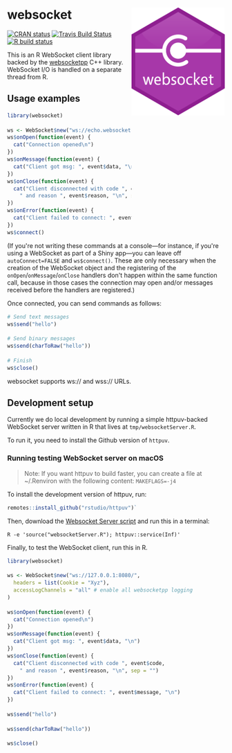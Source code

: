 # websocket <img src="man/figures/websocket_logo.svg" align="right" height="250px" />

<!-- badges: start -->
[![CRAN status](https://www.r-pkg.org/badges/version/websocket)](https://cran.r-project.org/package=websocket)
[![Travis Build Status](https://travis-ci.org/rstudio/websocket.svg?branch=master)](https://travis-ci.org/rstudio/websocket)
[![R build status](https://github.com/rstudio/websocket/workflows/R-CMD-check/badge.svg)](https://github.com/rstudio/websocket/actions)
<!-- badges: end -->

This is an R WebSocket client library backed by the [websocketpp](https://github.com/zaphoyd/websocketpp) C++ library. WebSocket I/O is handled on a separate thread from R.

## Usage examples

```R
library(websocket)

ws <- WebSocket$new("ws://echo.websocket.org/", autoConnect = FALSE)
ws$onOpen(function(event) {
  cat("Connection opened\n")
})
ws$onMessage(function(event) {
  cat("Client got msg: ", event$data, "\n")
})
ws$onClose(function(event) {
  cat("Client disconnected with code ", event$code,
    " and reason ", event$reason, "\n", sep = "")
})
ws$onError(function(event) {
  cat("Client failed to connect: ", event$message, "\n")
})
ws$connect()
```

(If you're not writing these commands at a console—for instance, if you're using a WebSocket as part of a Shiny app—you can leave off `autoConnect=FALSE` and `ws$connect()`. These are only necessary when the creation of the WebSocket object and the registering of the `onOpen`/`onMessage`/`onClose` handlers don't happen within the same function call, because in those cases the connection may open and/or messages received before the handlers are registered.)

Once connected, you can send commands as follows:

```R
# Send text messages
ws$send("hello")

# Send binary messages
ws$send(charToRaw("hello"))

# Finish
ws$close()
```

websocket supports ws:// and wss:// URLs.

## Development setup

Currently we do local development by running a simple httpuv-backed WebSocket server written in R that lives at `tmp/websocketServer.R`.

To run it, you need to install the Github version of `httpuv`.

### Running testing WebSocket server on macOS

> Note: If you want httpuv to build faster, you can create a file at ~/.Renviron with the following content: `MAKEFLAGS=-j4`

To install the development version of httpuv, run:

```R
remotes::install_github("rstudio/httpuv")`
```

Then, download the [Websocket Server script](https://github.com/rstudio/websocket/blob/master/tmp/websocketServer.R) and run this in a terminal:

```
R -e 'source("websocketServer.R"); httpuv::service(Inf)'
```

Finally, to test the WebSocket client, run this in R.

```R
library(websocket)

ws <- WebSocket$new("ws://127.0.0.1:8080/",
  headers = list(Cookie = "Xyz"),
  accessLogChannels = "all" # enable all websocketpp logging
)

ws$onOpen(function(event) {
  cat("Connection opened\n")
})
ws$onMessage(function(event) {
  cat("Client got msg: ", event$data, "\n")
})
ws$onClose(function(event) {
  cat("Client disconnected with code ", event$code,
    " and reason ", event$reason, "\n", sep = "")
})
ws$onError(function(event) {
  cat("Client failed to connect: ", event$message, "\n")
})

ws$send("hello")

ws$send(charToRaw("hello"))

ws$close()
```
